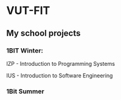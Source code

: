 # VUT-FIT
## My school projects

### 1BIT Winter:
IZP - Introduction to Programming Systems


IUS - Introduction to Software Engineering
### 1Bit Summer

